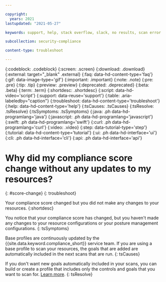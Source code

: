 ```yaml
---

copyright:
  years: 2021
lastupdated: "2021-05-27"

keywords: support, help, stack overflow, slack, no results, scan error

subcollection: security-compliance

content-type: troubleshoot

---
```


{:codeblock: .codeblock}
{:screen: .screen}
{:download: .download}
{:external: target="_blank" .external}
{:faq: data-hd-content-type='faq'}
{:gif: data-image-type='gif'}
{:important: .important}
{:note: .note}
{:pre: .pre}
{:tip: .tip}
{:preview: .preview}
{:deprecated: .deprecated}
{:beta: .beta}
{:term: .term}
{:shortdesc: .shortdesc}
{:script: data-hd-video='script'}
{:support: data-reuse='support'}
{:table: .aria-labeledby="caption"}
{:troubleshoot: data-hd-content-type='troubleshoot'}
{:help: data-hd-content-type='help'}
{:tsCauses: .tsCauses}
{:tsResolve: .tsResolve}
{:tsSymptoms: .tsSymptoms}
{:java: .ph data-hd-programlang='java'}
{:javascript: .ph data-hd-programlang='javascript'}
{:swift: .ph data-hd-programlang='swift'}
{:curl: .ph data-hd-programlang='curl'}
{:video: .video}
{:step: data-tutorial-type='step'}
{:tutorial: data-hd-content-type='tutorial'}
{:ui: .ph data-hd-interface='ui'}
{:cli: .ph data-hd-interface='cli'}
{:api: .ph data-hd-interface='api'}

# Why did my compliance score change without any updates to my resources?
{: #score-change}
{: troubleshoot} 

Your compliance score changed but you did not make any changes to your resources.
{:shortdesc}

You notice that your compliance score has changed, but you haven't made any changes to your resource configurations or your posture management configurations.
{: tsSymptoms} 

Base profiles are continuously updated by the {{site.data.keyword.compliance_short}} service team. If you are using a base profile to scan your resources, the goals that are added are automatically included in the next scans that are run. 
{: tsCauses}

If you don't want new goals automatically included in your scans, you can build or create a profile that includes only the controls and goals that you want to scan for. [Learn more](/docs/security-compliance?topic=security-compliance-profiles). 
{: tsResolve}
